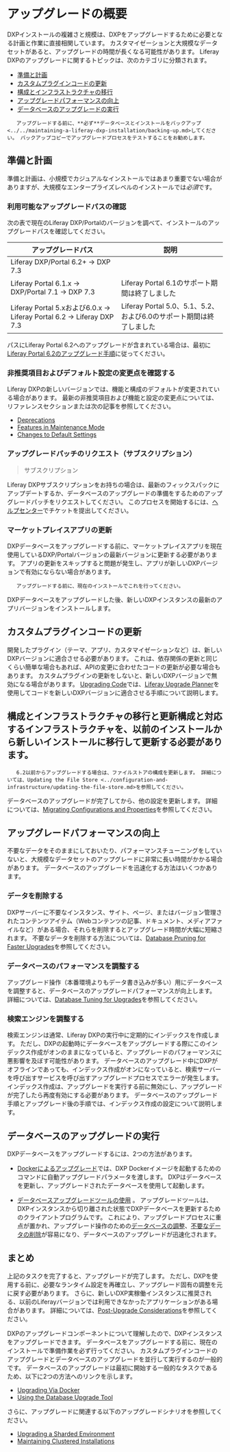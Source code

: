 # アップグレードの概要

DXPインストールの複雑さと規模は、DXPをアップグレードするために必要となる計画と作業に直接相関しています。 カスタマイゼーションと大規模なデータセットがあると、アップグレードの時間が長くなる可能性があります。 Liferay DXPのアップグレードに関するトピックは、次のカテゴリに分類されます。

  - [準備と計画](#preparation-and-planning)
  - [カスタムプラグインコードの更新](#updating-custom-plugin-code)
  - [構成とインフラストラクチャの移行](#migrating-and-updating-configurations-and-infrastructure)
  - [アップグレードパフォーマンスの向上](#improving-upgrade-performance)
  - [データベースのアップグレードの実行](#executing-the-database-upgrade)

``` warning::
   アップグレードする前に、**必ず**データベースとインストールをバックアップ<../../maintaining-a-liferay-dxp-installation/backing-up.md>してください。 バックアップコピーでアップグレードプロセスをテストすることをお勧めします。
```

## 準備と計画

準備と計画は、小規模でカジュアルなインストールではあまり重要でない場合がありますが、大規模なエンタープライズレベルのインストールでは*必須*です。

### 利用可能なアップグレードパスの確認

次の表で現在のLiferay DXP/Portalのバージョンを調べて、インストールのアップグレードパスを確認してください。

| アップグレードパス                                                         | 説明                                              |
| ----------------------------------------------------------------- | ----------------------------------------------- |
| Liferay DXP/Portal 6.2+ → DXP 7.3                                 |                                                 |
| Liferay Portal 6.1.x → DXP/Portal 7.1 → DXP 7.3                   | Liferay Portal 6.1のサポート期間は終了しました                |
| Liferay Portal 5.xおよび6.0.x → Liferay Portal 6.2 → Liferay DXP 7.3 | Liferay Portal 5.0、5.1、5.2、および6.0のサポート期間は終了しました |

パスにLiferay Portal 6.2へのアップグレードが含まれている場合は、最初に[Liferay Portal 6.2のアップグレード手順](https://help.liferay.com/hc/en-us/articles/360017903232-Upgrading-Liferay)に従ってください。

### 非推奨項目およびデフォルト設定の変更点を確認する

Liferay DXPの新しいバージョンでは、機能と構成のデフォルトが変更されている場合があります。 最新の非推奨項目および機能と設定の変更点については、リファレンスセクションまたは次の記事を参照してください。

  - [Deprecations](../reference/deprecations-in-liferay-dxp-7-3.md)
  - [Features in Maintenance Mode](../reference/features-in-maintenance-mode.md)
  - [Changes to Default Settings](../reference/changes-to-default-settings.md)

### アップグレードパッチのリクエスト（サブスクリプション）

> サブスクリプション

Liferay DXPサブスクリプションをお持ちの場合は、最新のフィックスパックにアップデートするか、データベースのアップグレードの準備をするためのアップグレードパッチをリクエストしてください。 このプロセスを開始するには、[ヘルプセンター](https://help.liferay.com/hc/requests/new)でチケットを提出してください。

### マーケットプレイスアプリの更新

DXPデータベースをアップグレードする前に、マーケットプレイスアプリを現在使用しているDXP/Portalバージョンの最新バージョンに更新する必要があります。 アプリの更新をスキップすると問題が発生し、アプリが新しいDXPバージョンで有効にならない場合があります。

``` important::
   アップグレードする前に、現在のインストールでこれを行ってください。
```

DXPデータベースをアップグレードした後、新しいDXPインスタンスの最新のアプリバージョンをインストールします。

## カスタムプラグインコードの更新

開発したプラグイン（テーマ、アプリ、カスタマイゼーションなど）は、新しいDXPバージョンに適合させる必要があります。 これは、依存関係の更新と同じくらい簡単な場合もあれば、APIの変更に合わせたコードの更新が必要な場合もあります。 カスタムプラグインの更新をしないと、新しいDXPバージョンで無効になる場合があります。 [Upgrading Code](https://help.liferay.com/hc/en-us/articles/360029316391-Introduction-to-Upgrading-Code-to-Liferay-DXP-7-2)では、[Liferay Upgrade Planner](https://help.liferay.com/hc/en-us/articles/360029147451-Liferay-Upgrade-Planner)を使用してコードを新しいDXPバージョンに適合させる手順について説明します。

## 構成とインフラストラクチャの移行と更新<!-- New DXP installations use your configurations at run time and during database upgrade.-->構成と対応するインフラストラクチャを、以前のインストールから新しいインストールに移行して更新する必要があります。

``` important::
   6.2以前からアップグレードする場合は、ファイルストアの構成を更新します。 詳細については、Updating the File Store <../configuration-and-infrastructure/updating-the-file-store.md>を参照してください。
```

データベースのアップグレードが完了してから、他の設定を更新します。 詳細については、[Migrating Configurations and Properties](../configuration-and-infrastructure/migrating-configurations-and-properties.md)を参照してください。

## アップグレードパフォーマンスの向上

不要なデータをそのままにしておいたり、パフォーマンスチューニングをしていないと、大規模なデータセットのアップグレードに非常に長い時間がかかる場合があります。 データベースのアップグレードを迅速化する方法はいくつかあります。

### データを削除する

DXPサーバーに不要なインスタンス、サイト、ページ、またはバージョン管理されたコンテンツアイテム（Webコンテンツの記事、ドキュメント、メディアファイルなど）がある場合、それらを削除するとアップグレード時間が大幅に短縮されます。 不要なデータを削除する方法については、[Database Pruning for Faster Upgrades](../upgrade-stability-and-performance/database-pruning-for-faster-upgrades.md)を参照してください。

### データベースのパフォーマンスを調整する

アップグレード操作（本番環境よりもデータ書き込みが多い）用にデータベースを調整すると、データベースのアップグレードパフォーマンスが向上します。 詳細については、[Database Tuning for Upgrades](../upgrade-stability-and-performance/database-tuning-for-upgrades.md)を参照してください。

### 検索エンジンを調整する

検索エンジンは通常、Liferay DXPの実行中に定期的にインデックスを作成します。 ただし、DXPの起動時にデータベースをアップグレードする際にこのインデックス作成がオンのままになっていると、アップグレードのパフォーマンスに悪影響を及ぼす可能性があります。 データベースのアップグレード中にDXPがオフラインであっても、インデックス作成がオンになっていると、検索サーバーを呼び出すサービスを呼び出すアップグレードプロセスでエラーが発生します。 インデックス作成は、アップグレードを実行する前に無効にし、アップグレードが完了したら再度有効にする必要があります。 データベースのアップグレード手順とアップグレード後の手順では、インデックス作成の設定について説明します。

## データベースのアップグレードの実行

DXPデータベースをアップグレードするには、2つの方法があります。

  - [Dockerによるアップグレード](./upgrading-via-docker.md)では、DXP Dockerイメージを起動するためのコマンドに自動アップグレードパラメータを渡します。 DXPはデータベースを更新し、アップグレードされたデータベースを使用して起動します。

  - [データベースアップグレードツールの使用](./using-the-database-upgrade-tool.md) 。 アップグレードツールは、DXPインスタンスから切り離された状態でDXPデータベースを更新するためのクライアントプログラムです。 これにより、アップグレードプロセスに重点が置かれ、アップグレード操作のための[データベースの調整](../upgrade-stability-and-performance/database-tuning-for-upgrades.md)、[不要なデータの削除](../upgrade-stability-and-performance/database-pruning-for-faster-upgrades.md)が容易になり、データベースのアップグレードが迅速化されます。

## まとめ

上記のタスクを完了すると、アップグレードが完了します。 ただし、DXPを使用する前に、必要なランタイム設定を再確立し、アップグレード固有の調整を元に戻す必要があります。 さらに、新しいDXP実稼働インスタンスに推奨される、以前のLiferayバージョンでは利用できなかったアプリケーションがある場合があります。 詳細については、[Post-Upgrade Considerations](./post-upgrade-considerations.md)を参照してください。

DXPのアップグレードコンポーネントについて理解したので、DXPインスタンスをアップグレードできます。 データベースをアップグレードする前に、現在のインストールで準備作業を必ず行ってください。 カスタムプラグインコードのアップグレードとデータベースのアップグレードを並行して実行するのが一般的です。 データベースのアップグレードは最初に開始する一般的なタスクであるため、以下に2つの方法へのリンクを示します。

  - [Upgrading Via Docker](./upgrading-via-docker.md)
  - [Using the Database Upgrade Tool](./using-the-database-upgrade-tool.md)

さらに、アップグレードに関連する以下のアップグレードシナリオを参照してください。

  - [Upgrading a Sharded Environment](../other-upgrade-scenarios/upgrading-a-sharded-environment.md)
  - [Maintaining Clustered Installations](../maintaining-a-liferay-dxp-installation/maintaining-clustered-installations/maintaining-clustered-installations.md)
